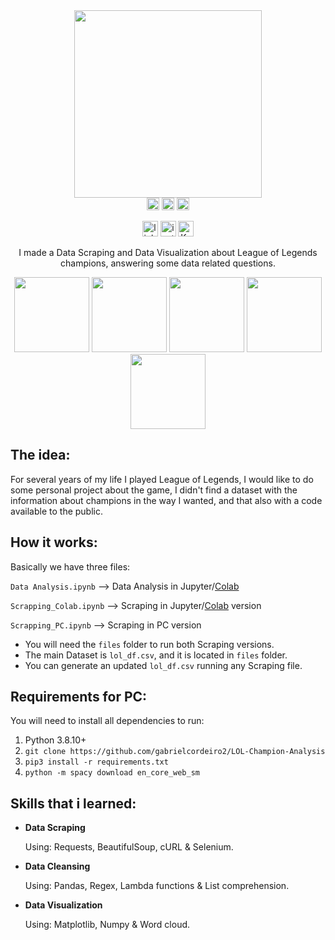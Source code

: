 <div align="center">
  <img height="300em" src="https://user-images.githubusercontent.com/100642061/180362083-40c143c6-447d-4274-9116-e7bbd1558cf3.gif">
</div>

<div align="center">
  <img height='20' src='https://img.shields.io/github/stars/gabrielcordeiro2/LOL-Champion-Analysis.svg' />
  <img height='20' src='https://img.shields.io/badge/License-MIT-red.svg' />
  <img height='20' src='https://img.shields.io/github/forks/gabrielcordeiro2/LOL-Champion-Analysis.svg' />

[<img height='25' src='https://img.shields.io/badge/LinkedIn-000?style=for-the-badge&logo=linkedin&logoColor=blue' alt='linkedin'>](https://www.linkedin.com/in/gabrielcdev/)
[<img height='25' src='https://img.shields.io/badge/Instagram-000?style=for-the-badge&logo=instagram&logoColor=#615352' alt='instagram'>](https://www.instagram.com/krd.gabriel/)
[<img height='25' src='https://img.shields.io/badge/Kaggle-000?style=for-the-badge&logo=Kaggle&logoColor=blue' alt='Kaggle'>](https://www.kaggle.com/gabrielcdev/)

I made a Data Scraping and Data Visualization about League of Legends champions, answering some data related questions.

<div>
  <img src="https://user-images.githubusercontent.com/100642061/180348959-5666f8e0-8974-4d92-9254-0cfbe0df30bb.png"  height="120px" />
  <img src="https://user-images.githubusercontent.com/100642061/180348992-1e493e41-7918-47d2-9549-ae1ad2556f91.png"  height="120px" />
  <img src="https://user-images.githubusercontent.com/100642061/180349000-a82e42cd-3e26-437c-ac9f-e0e4ce36729c.png"  height="120px" />
  <img src="https://user-images.githubusercontent.com/100642061/180349004-556ac175-bd1e-4edd-b852-22d999432577.png"  height="120px" />
  <img src="https://user-images.githubusercontent.com/100642061/180349007-b5652a07-6381-4d90-8cda-9b86d5d3b67d.png"  height="120px" /> 
</div>
</div>

## The idea:

For several years of my life I played League of Legends, I would like to do some personal project about the game, I didn't find a dataset with the information about champions in the way I wanted, and that also with a code available to the public.

## How it works:

Basically we have three files:

`Data Analysis.ipynb` --> Data Analysis in Jupyter/[Colab](https://colab.research.google.com/github/gabrielcordeiro2/LOL-Champion-Analysis/blob/main/Data_Analysis.ipynb)

`Scrapping_Colab.ipynb` --> Scraping in Jupyter/[Colab](https://colab.research.google.com/github/gabrielcordeiro2/LOL-Champion-Analysis/blob/main/Scrapping_Colab.ipynb) version

`Scrapping_PC.ipynb` --> Scraping in PC version

- You will need the `files` folder to run both Scraping versions.
- The main Dataset is `lol_df.csv`, and it is located in `files` folder.
- You can generate an updated `lol_df.csv` running any Scraping file.

## Requirements for PC:

You will need to install all dependencies to run:

1.  Python 3.8.10+
2. `git clone https://github.com/gabrielcordeiro2/LOL-Champion-Analysis`
3. `pip3 install -r requirements.txt`
4. `python -m spacy download en_core_web_sm`

## Skills that i learned:

- **Data Scraping**

  Using: Requests, BeautifulSoup, cURL & Selenium.

- **Data Cleansing**
  
  Using: Pandas, Regex, Lambda functions & List comprehension.

- **Data Visualization**
  
  Using: Matplotlib, Numpy & Word cloud.
